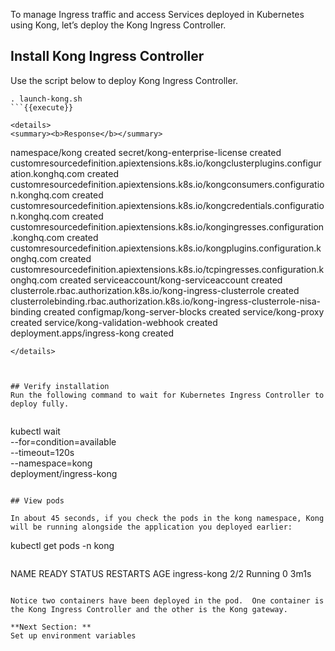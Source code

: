 To manage Ingress traffic and access Services deployed in Kubernetes using Kong, let’s deploy the Kong Ingress Controller.  


## Install Kong Ingress Controller

Use the script below to deploy Kong Ingress Controller.

```
. launch-kong.sh
```{{execute}}

<details>
<summary><b>Response</b></summary>

```
namespace/kong created
secret/kong-enterprise-license created
customresourcedefinition.apiextensions.k8s.io/kongclusterplugins.configuration.konghq.com created
customresourcedefinition.apiextensions.k8s.io/kongconsumers.configuration.konghq.com created
customresourcedefinition.apiextensions.k8s.io/kongcredentials.configuration.konghq.com created
customresourcedefinition.apiextensions.k8s.io/kongingresses.configuration.konghq.com created
customresourcedefinition.apiextensions.k8s.io/kongplugins.configuration.konghq.com created
customresourcedefinition.apiextensions.k8s.io/tcpingresses.configuration.konghq.com created
serviceaccount/kong-serviceaccount created
clusterrole.rbac.authorization.k8s.io/kong-ingress-clusterrole created
clusterrolebinding.rbac.authorization.k8s.io/kong-ingress-clusterrole-nisa-binding created
configmap/kong-server-blocks created
service/kong-proxy created
service/kong-validation-webhook created
deployment.apps/ingress-kong created
```
</details>



## Verify installation
Run the following command to wait for Kubernetes Ingress Controller to deploy fully.


```
kubectl wait \
  --for=condition=available \
  --timeout=120s \
  --namespace=kong \
  deployment/ingress-kong
```{{execute}}

## View pods

In about 45 seconds, if you check the pods in the kong namespace, Kong will be running alongside the application you deployed earlier:

```
kubectl get pods -n kong
```{{execute}}

```
NAME           READY   STATUS    RESTARTS   AGE
ingress-kong   2/2     Running   0          3m1s
```

Notice two containers have been deployed in the pod.  One container is the Kong Ingress Controller and the other is the Kong gateway.  

**Next Section: **
Set up environment variables
